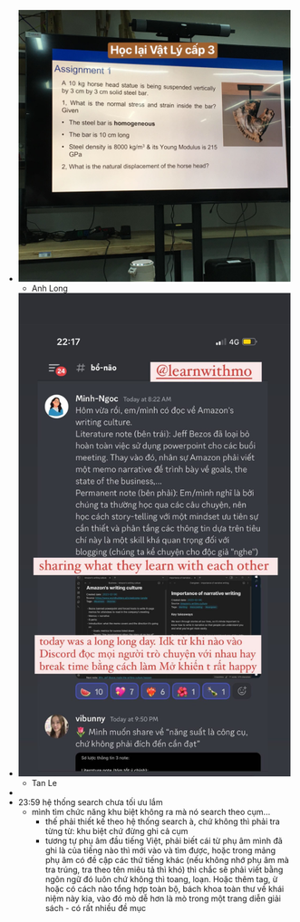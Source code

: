 - ![image.png](../assets/image_1675785082428_0.png)
	- Anh Long
- ![image.png](../assets/image_1675785132938_0.png)
	- Tan Le
-
- 23:59 hệ thống search chưa tối ưu lắm
	- mình tìm chức năng khu biệt không ra mà nó search theo cụm...
		- thế phải thiết kế theo hệ thống search à, chứ không thì phải tra từng từ: khu biệt chứ đừng ghi cả cụm
		- tương tự phụ âm đầu tiếng Việt, phải biết cái từ phụ âm mình đã ghi là của tiếng nào thì mới vào và tìm được, hoặc trong mảng phụ âm có đề cập các thứ tiếng khác (nếu không nhớ phụ âm mà tra trúng, tra theo tên miêu tả thì khó) thì chắc sẽ phải viết bằng ngôn ngữ đó luôn chứ không thì toang, loạn. Hoặc thêm tag, ừ hoặc có cách nào tổng hợp toàn bộ, bách khoa toàn thư về khái niệm này kia, vào đó mò dễ hơn là mò trong một trang diễn giải sách - có rất nhiều đề mục